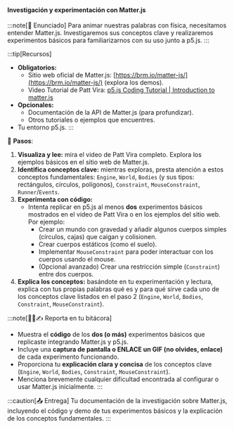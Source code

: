 #### Investigación y experimentación con Matter.js

:::note[🎯 Enunciado]
Para animar nuestras palabras con física, necesitamos entender Matter.js. 
Investigaremos sus conceptos clave y realizaremos experimentos básicos para 
familiarizarnos con su uso junto a p5.js.
:::

:::tip[Recursos]
-   **Obligatorios:**
    *   Sitio web oficial de Matter.js: [https://brm.io/matter-js/](https://brm.io/matter-js/) (explora los demos).
    *   Video Tutorial de Patt Vira: [p5.js Coding Tutorial | Introduction to matter.js](https://youtu.be/cLXNxn5N-2Y?si=CahhG5XPhWaUF3vD)
-   **Opcionales:**
    *   Documentación de la API de Matter.js (para profundizar).
    *   Otros tutoriales o ejemplos que encuentres.
-   Tu entorno p5.js.
:::

👣 **Pasos**:

1.  **Visualiza y lee:** mira el video de Patt Vira completo. Explora los ejemplos básicos en el sitio web de Matter.js.
2.  **Identifica conceptos clave:** mientras exploras, presta atención a estos conceptos fundamentales: `Engine`, `World`, `Bodies` (y sus tipos: rectángulos, círculos, polígonos), `Constraint`, `MouseConstraint`, `Runner`/`Events`.
3.  **Experimenta con código:**
    *   Intenta replicar en p5.js al menos **dos** experimentos básicos mostrados en el video de Patt Vira o en los ejemplos del sitio web. Por ejemplo:
        *   Crear un mundo con gravedad y añadir algunos cuerpos simples (círculos, cajas) que caigan y colisionen.
        *   Crear cuerpos estáticos (como el suelo).
        *   Implementar `MouseConstraint` para poder interactuar con los cuerpos usando el mouse.
        *   (Opcional avanzado) Crear una restricción simple (`Constraint`) entre dos cuerpos.
4.  **Explica los conceptos:** basándote en tu experimentación y lectura, explica con tus propias palabras qué es y para qué sirve cada uno de los conceptos clave listados en el paso 2 (`Engine`, `World`, `Bodies`, `Constraint`, `MouseConstraint`).

:::note[🧐🧪✍️ Reporta en tu bitácora]

-   Muestra el **código** de los **dos (o más)** experimentos básicos que replicaste integrando Matter.js y p5.js.
-   Incluye una **captura de pantalla o ENLACE un GIF (no olvides, enlace)** de cada experimento funcionando.
-   Proporciona tu **explicación clara y concisa** de los conceptos clave (`Engine`, `World`, `Bodies`, `Constraint`, `MouseConstraint`).
-   Menciona brevemente cualquier dificultad encontrada al configurar o usar Matter.js inicialmente.
:::

:::caution[📤 Entrega]
Tu documentación de la investigación sobre Matter.js, incluyendo el código y demo de tus experimentos básicos y la explicación de los conceptos fundamentales.
:::